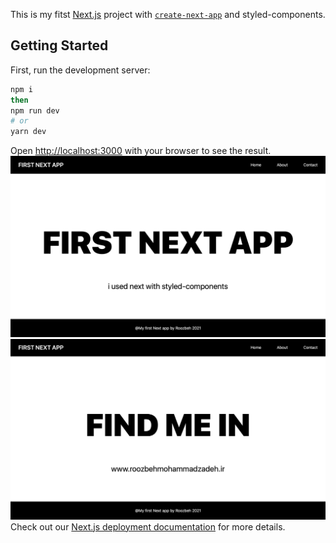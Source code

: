 This is my fitst [Next.js](https://nextjs.org/) project with [`create-next-app`](https://github.com/vercel/next.js/tree/canary/packages/create-next-app) and styled-components.

## Getting Started

First, run the development server:

```bash
npm i 
then
npm run dev
# or
yarn dev
```

Open [http://localhost:3000](http://localhost:3000) with your browser to see the result.
![alt text](https://github.com/roozbeh95m/FirstNextApp/blob/master/images/1.png)
![alt text](https://github.com/roozbeh95m/FirstNextApp/blob/master/images/2.png)
Check out our [Next.js deployment documentation](https://nextjs.org/docs/deployment) for more details.
